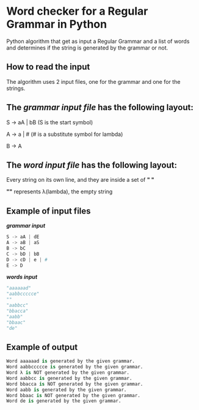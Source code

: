 # Word checker for a Regular Grammar in Python

  Python algorithm that get as input a Regular Grammar and a list of words and determines if the string is generated by the grammar or not. 
  
## How to read the input
The algorithm uses 2 input files, one for the grammar and one for the strings.

## The *grammar input file* has the following layout:

S -> aA | bB (S is the start symbol)

A -> a | # (# is a substitute symbol for lambda)

B -> A

## The *word input file* has the following layout:

Every string on its own line, and they are inside a set of **" "**

**""** represents λ(lambda), the empty string

## Example of input files

***grammar input***

``` python
S -> aA | dE
A -> aB | aS
B -> bC
C -> bD | bB
D -> cD | e | #
E -> D
```

***words input***

``` python
"aaaaaad"
"aabbccccce"
""
"aabbcc"
"bbacca"
"aabb"
"bbaac"
"de"
```

## Example of output

``` python
Word aaaaaad is generated by the given grammar.
Word aabbccccce is generated by the given grammar.
Word λ is NOT generated by the given grammar.
Word aabbcc is generated by the given grammar.
Word bbacca is NOT generated by the given grammar.
Word aabb is generated by the given grammar.
Word bbaac is NOT generated by the given grammar.
Word de is generated by the given grammar.
```
